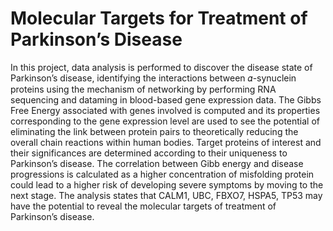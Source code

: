 # Molecular Targets for Treatment of Parkinson’s Disease

In this project, data analysis is performed to discover the disease state of Parkinson’s disease, identifying the interactions between 𝛼-synuclein proteins using the mechanism of networking by performing RNA sequencing and dataming in blood-based gene expression data. The Gibbs Free Energy associated with genes involved is computed and its properties corresponding to the gene expression level are used to see the potential of eliminating the link between protein pairs to theoretically reducing the overall chain reactions within human bodies. Target proteins of interest and their significances are determined according to their uniqueness to Parkinson’s disease. The correlation between Gibb energy and disease progressions is calculated as a higher concentration of misfolding protein could lead to a higher risk of developing severe symptoms by moving to the next stage. The analysis states that CALM1, UBC, FBXO7, HSPA5, TP53 may have the potential to reveal the molecular targets of treatment of Parkinson’s disease.

 
